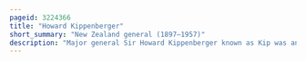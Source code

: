 ```yaml
---
pageid: 3224366
title: "Howard Kippenberger"
short_summary: "New Zealand general (1897–1957)"
description: "Major general Sir Howard Kippenberger known as Kip was an Officer of the new Zealand military Forces who served in both the first and second World Wars."
---
```

